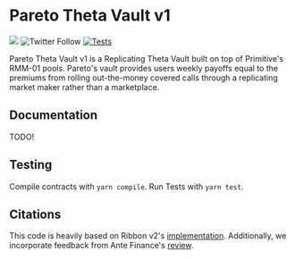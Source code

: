 # Pareto Theta Vault v1

[![](https://img.shields.io/github/stars/pareto-xyz/pareto-theta-vault-v1?style=social)](https://img.shields.io/github/stars/pareto-xyz/pareto-theta-vault-v1?style=social)
![Twitter Follow](https://img.shields.io/twitter/follow/Paretoxyz?style=social)
[![Tests](https://github.com/pareto-xyz/pareto-theta-vault-v1/actions/workflows/ci.yaml/badge.svg)](https://github.com/pareto-xyz/pareto-theta-vault-v1/actions/workflows/ci.yaml)

Pareto Theta Vault v1 is a Replicating Theta Vault built on top of Primitive's RMM-01 pools. Pareto's vault provides users weekly payoffs equal to the premiums from rolling out-the-money covered calls through a replicating market maker rather than a marketplace.

## Documentation

TODO!

## Testing

Compile contracts with `yarn compile`. Run Tests with `yarn test`.

## Citations

This code is heavily based on Ribbon v2's [implementation](https://github.com/ribbon-finance/ribbon-v2). Additionally, we incorporate feedback from Ante Finance's [review](https://mirror.xyz/antefinance.eth/B7tmf4E20rzoy4ZIMd4n4Xls3vTOwjx0O4ZpYewO6l4).
